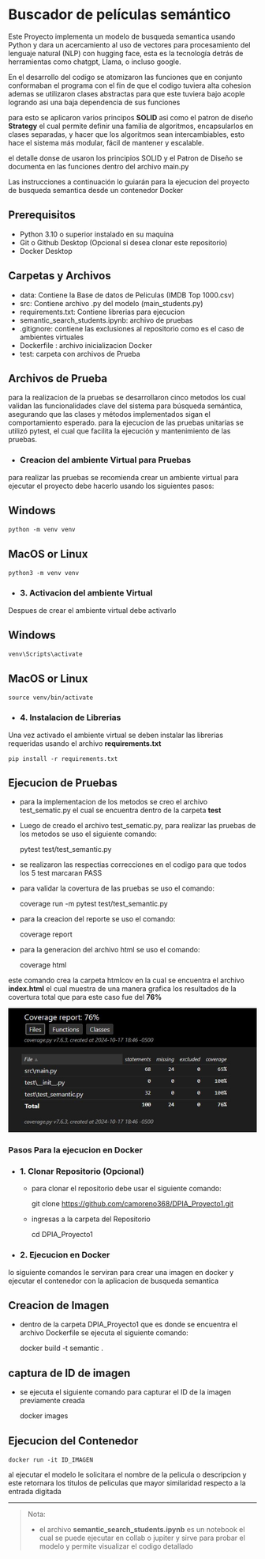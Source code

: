 # Buscador de películas semántico

Este Proyecto implementa un modelo de busqueda semantica usando Python y dara un acercamiento al uso de vectores para procesamiento del lenguaje natural (NLP) con hugging face, esta es la tecnología detrás de herramientas como chatgpt, Llama, o incluso google.

En el desarrollo del codigo se atomizaron las funciones que en conjunto conformaban el programa con el fin de que el codigo tuviera alta cohesion ademas se utilizaron clases abstractas para que este tuviera bajo acople logrando asi una baja dependencia de sus funciones

para esto se aplicaron varios principos **SOLID** asi como el patron de diseño **Strategy** el cual permite definir una familia de algoritmos, encapsularlos en clases separadas, y hacer que los algoritmos sean intercambiables, esto hace el sistema más modular, fácil de mantener y escalable.

el detalle donse de usaron los principios SOLID y el Patron de Diseño se documenta en las funciones dentro del archivo main.py

Las instrucciones a continuación lo guiarán para la ejecucion del proyecto de busqueda semantica desde un contenedor Docker 

## Prerequisitos

- Python 3.10 o superior instalado en su maquina
- Git o Github Desktop (Opcional si desea clonar este repositorio)
- Docker Desktop

## Carpetas y Archivos

- data: Contiene la Base de datos de Peliculas (IMDB Top 1000.csv)
- src: Contiene archivo .py del modelo (main_students.py) 
- requirements.txt: Contiene librerias para ejecucion
- semantic_search_students.ipynb:  archivo de pruebas
- .gitignore: contiene las exclusiones al repositorio como es el caso de ambientes virtuales 
- Dockerfile : archivo inicializacion Docker
- test: carpeta con archivos de Prueba

## Archivos de Prueba

para la realizacion de la pruebas se desarrollaron cinco metodos los cual validan las funcionalidades clave del sistema para búsqueda semántica, asegurando que las clases y métodos implementados sigan el comportamiento esperado. para la ejecucion de las pruebas unitarias se utilizó pytest, el cual que facilita la ejecución y mantenimiento de las pruebas.


- ### Creacion del ambiente Virtual para Pruebas
para realizar las pruebas se recomienda crear un ambiente virtual para ejecutar el proyecto debe hacerlo usando los siguientes pasos:

## Windows

    python -m venv venv  

## MacOS or Linux

    python3 -m venv venv

- ### 3. Activacion del ambiente Virtual

Despues de crear el ambiente virtual debe activarlo

## Windows

    venv\Scripts\activate 

## MacOS or Linux

    source venv/bin/activate

- ### 4. Instalacion de Librerias

Una vez activado el ambiente virtual se deben instalar las librerias requeridas usando el archivo **requirements.txt**

    pip install -r requirements.txt

## Ejecucion de Pruebas

- para la implementacion de los metodos se creo el archivo test_sematic.py el cual se encuentra dentro de la carpeta **test**

- Luego de creado el archivo test_sematic.py, para realizar las pruebas de los metodos se uso el siguiente comando:

    pytest  test/test_semantic.py

- se realizaron las respectias correcciones en el codigo para que todos los 5 test marcaran PASS

- para validar la covertura de las pruebas se uso el comando:

    coverage run -m pytest test/test_semantic.py

- para la creacion del reporte se uso el comando:

    coverage report

- para la generacion del archivo html se uso el comando:

    coverage html

este comando crea la carpeta htmlcov en la cual se encuentra el archivo **index.html** el cual muestra de una manera grafica los resultados de la covertura total que para este caso fue del **76%**

![alt text](coverage.JPG)


### Pasos Para la ejecucion en Docker

- ### 1. Clonar Repositorio (Opcional)
    - para clonar el repositorio debe usar el siguiente comando: 

      git clone https://github.com/camoreno368/DPIA_Proyecto1.git

    - ingresas a la carpeta del Repositorio

      cd DPIA_Proyecto1

- ### 2. Ejecucion en Docker
lo siguiente comandos le serviran para crear una imagen en docker y ejecutar el contenedor con la aplicacion de busqueda semantica

## Creacion de Imagen
   - dentro de la carpeta DPIA_Proyecto1 que es donde se encuentra el archivo Dockerfile se ejecuta el siguiente comando:

     docker build -t semantic . 

## captura de ID de imagen

- se ejecuta el siguiente comando para capturar el ID de la imagen previamente creada

    docker images 

## Ejecucion del Contenedor

    docker run -it ID_IMAGEN 

al ejecutar el modelo le solicitara el nombre de la pelicula o descripcion y este retornara los titulos de peliculas que mayor similaridad respecto a la entrada digitada


---
> Nota: 
>* el archivo **semantic_search_students.ipynb** es un notebook el cual se puede ejecutar en collab o jupiter y sirve para probar el modelo y permite visualizar el codigo detallado